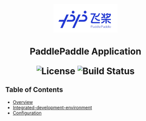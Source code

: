 <p align="center">
  <img src="logo.png" alt="PaddlePaddle Logo" width="200">
</p>

<h1 align="center"> PaddlePaddle Application  </h>

<p align="center">
  <img alt="License" src="https://img.shields.io/badge/license-Apache%202.0-blue.svg">
  <img alt="Build Status" src="https://img.shields.io/badge/build-passing-teal.svg">
</p>

## Table of Contents

- [Overview](#overview)
- [Integrated-development-environment](#integrated-development-environment)
- [Configuration](#configuration)